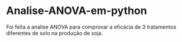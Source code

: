 # Analise-ANOVA-em-python
Foi feita a analise ANOVA para comprovar a eficácia de 3 tratamentos diferentes  de solo na produção de soja.
